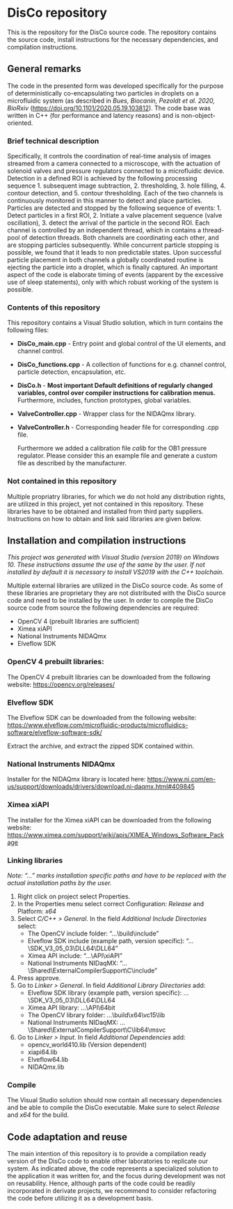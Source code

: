 # DisCo repository
This is the repository for the DisCo source code. The repository contains the source code, install instructions for the necessary dependencies, and compilation instructions. 

## General remarks
The code in the presented form was developed specifically for the purpose of deterministically co-encapsulating two particles in droplets on a microfluidic system (as described in *Bues, Biocanin, Pezoldt et al. 2020, BioRxiv* (https://doi.org/10.1101/2020.05.19.103812). The code base was written in C++ (for performance and latency reasons) and is non-object-oriented. 

### Brief technical description
Specifically, it controls the coordination of real-time analysis of images streamed from a camera connected to a microscope, with the actuation of solenoid valves and pressure regulators connected to a microfluidic device. Detection in a defined ROI is achieved by the following processing sequence 1. subsequent image subtraction, 2. thresholding, 3. hole filling, 4. contour detection, and 5. contour thresholding. Each of the two channels is continuously monitored in this manner to detect and place particles. Particles are detected and stopped by the following sequence of events: 1. Detect particles in a first ROI, 2. Initiate a valve placement sequence (valve oscillation), 3. detect the arrival of the particle in the second ROI. Each channel is controlled by an independent thread, which in contains a thread-pool of detection threads. Both channels are coordinating each other, and are stopping particles subsequently. While concurrent particle stopping is possible, we found that it leads to non predictable states. Upon successful particle placement in both channels a globally coordinated routine is ejecting the particle into a droplet, which is finally captured. An important aspect of the code is elaborate timing of events (apparent by the excessive use of sleep statements), only with which robust working of the system is possible. 

### Contents of this repository
This repository contains a Visual Studio solution, which in turn contains the following files:

* **DisCo_main.cpp** - 
  Entry point and global control of the UI elements, and channel control.
* **DisCo_functions.cpp** - 
  A collection of functions for e.g. channel control, particle detection, encapsulation, etc.
* **DisCo.h** - 
  **Most important Default definitions of regularly changed variables, control over compiler instructions for calibration menus.** Furthermore, includes, function prototypes, global variables.
* **ValveController.cpp** - 
  Wrapper class for the NIDAQmx library.
* **ValveController.h** - 
  Corresponding header file for corresponding .cpp file.

  Furthermore we added a calibration file *calib* for the OB1 pressure regulator. Please consider this an example file and generate a custom file as described by the manufacturer.

### Not contained in this repository
Multiple propriatry libraries, for which we do not hold any distribution rights, are utilized in this project, yet not contained in this repository. These libraries have to be obtained and installed from third party suppliers. Instructions on how to obtain and link said libraries are given below.

## Installation and compilation instructions
*This project was generated with Visual Studio (version 2019) on Windows 10. These instructions assume the use of the same by the user. If not installed by default it is necessary to install VS2019 with the C++ toolchain.*

Multiple external libraries are utilized in the DisCo source code. As some of these libraries are proprietary they are not distributed with the DisCo source code and need to be installed by the user. In order to compile the DisCo source code from source the following dependencies are required:
* OpenCV 4 (prebuilt libraries are sufficient)
* Ximea xiAPI
* National Instruments NIDAQmx
* Elveflow SDK

### OpenCV 4 prebuilt libraries:
The OpenCV 4 prebuilt libraries can be downloaded from the following website:
https://opencv.org/releases/

### Elveflow SDK
The Elveflow SDK can be downloaded from the following website:
https://www.elveflow.com/microfluidic-products/microfluidics-software/elveflow-software-sdk/

Extract the archive, and extract the zipped SDK contained within.

### National Instruments NIDAQmx
Installer for the NIDAQmx library is located here:
https://www.ni.com/en-us/support/downloads/drivers/download.ni-daqmx.html#409845

### Ximea xiAPI
The installer for the Ximea xiAPI can be downloaded from the following website: 
https://www.ximea.com/support/wiki/apis/XIMEA_Windows_Software_Package

### Linking libraries
*Note: “…” marks installation specific paths and have to be replaced with the actual installation paths by the user.*
1.	Right click on project select Properties.
3.	In the Properties menu select correct Configuration: *Release* and Platform: *x64*
4.	Select *C/C++ > General*. In the field *Additional Include Directories* select:
    - The OpenCV include folder: “…\build\include”
    - Elveflow SDK include (example path, version specific): “…\SDK_V3_05_03\DLL64\DLL64”
    - Ximea API include: “…\API\xiAPI”
    - National Instruments NIDaqMX: “…\Shared\ExternalCompilerSupport\C\include”
5.	Press approve.
6. Go to *Linker > General*. In field *Additional Library Directories* add:
   - Elveflow SDK library (example path, version specific): …\SDK_V3_05_03\DLL64\DLL64
   - Ximea API library: …\API\64bit
   - The OpenCV library folder: …\build\x64\vc15\lib
   - National Instruments NIDaqMX: …\Shared\ExternalCompilerSupport\C\lib64\msvc
7. Go to *Linker > Input*. In field *Additional Dependencies* add:
   - opencv_world410.lib (Version dependent)
   - xiapi64.lib
   - Elveflow64.lib
   - NIDAQmx.lib

### Compile
The Visual Studio solution should now contain all necessary dependencies and be able to compile the DisCo executable. Make sure to select *Release* and *x64* for the build.

## Code adaptation and reuse
The main intention of this repository is to provide a compilation ready version of the DisCo code to enable other laboratories to replicate our system. As indicated above, the code represents a specialized solution to the application it was written for, and the focus during development was not on reusability. Hence, although parts of the code could be readily incorporated in derivate projects, we recommend to consider refactoring the code before utilizing it as a development basis.



